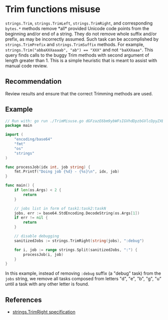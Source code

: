 # Trim functions misuse
`strings.Trim`, `strings.TrimLeft`, `strings.TrimRight`, and corresponding `bytes.*` methods remove \*all\* provided Unicode code points from the beginning and/or end of a string. They do not remove whole suffix and/or prefix, as may be incorrectly assumed. Such task can be accomplished by `strings.TrimPrefix` and `strings.TrimSuffix` methods. For example, `strings.Trim("abbaXXXaaaab", "ab") == "XXX"` and not `"baXXXaaa"`. This query finds calls to the buggy Trim methods with second argument of length greater than 1. This is a simple heuristic that is meant to assist with manual code review.


## Recommendation
Review results and ensure that the correct Trimming methods are used.


## Example

```go
// Run with: go run ./TrimMisuse.go dGFzazE6bm9ybWFsIGVhdDpzbGVlcDpyZXBlYXQ6YnVkZ2U6ZHVkZTpkZWJ1Zw==
package main

import (
	"encoding/base64"
	"fmt"
	"os"
	"strings"
)

func processJob(idx int, job string) {
	fmt.Printf("Doing job {%d} - {%s}\n", idx, job)
}

func main() {
	if len(os.Args) < 2 {
		return
	}

	// jobs list in form of task1:task2:taskN
	jobs, err := base64.StdEncoding.DecodeString(os.Args[1])
	if err != nil {
		return
	}

	// disable debugging
	sanitizedJobs := strings.TrimRight(string(jobs), ":debug")

	for i, job := range strings.Split(sanitizedJobs, ":") {
		processJob(i, job)
	}
}

```
In this example, instead of removing `:debug` suffix (a "debug" task) from the `jobs` string, we remove all tasks composed from letters "d", "e", "b", "g", "u" until a task with any other letter is found.


## References
* [strings.TrimRight specification](https://pkg.go.dev/strings#TrimRight)
